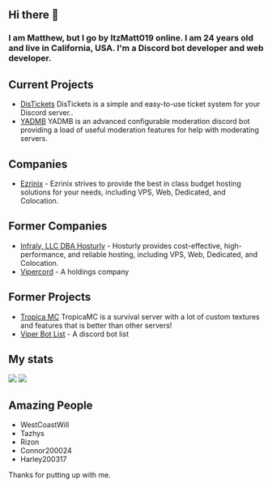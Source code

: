 ## Hi there 👋

<h3> I am Matthew, but I go by ItzMatt019 online. I am 24 years old and live in California, USA. I'm a Discord bot developer and web developer.</h3>

<h2>Current Projects</h2>
<ul>
  <li><a href="https://distickets.xyz/"> DisTickets</a> DisTickets is a simple and easy-to-use ticket system for your Discord server..</li>
  <li><a href="https://yadmb.xyz/"> YADMB</a> YADMB is an advanced configurable moderation discord bot providing a load of useful moderation features for help with moderating servers.</li>
</ul>


<h2>Companies</h2>
<ul>
  <li><a href="https://ezrinix.com">Ezrinix</a> - Ezrinix strives to provide the best in class budget hosting solutions for your needs, including VPS, Web, Dedicated, and Colocation.</li>
</ul>

<h2>Former Companies</h2>
<ul>
  <li><a href="https://hosturly.com">Infraly, LLC DBA Hosturly</a> - Hosturly provides cost-effective, high-performance, and reliable hosting, including VPS, Web, Dedicated, and Colocation.</li>
  <li><a href="https://vipercord.com">Vipercord</a> - A holdings company</li>
</ul>

<h2>Former Projects</h2>
<ul>
  <li><a href="https://www.tropicamc.com/"> Tropica MC</a> TropicaMC is a survival server with a lot of custom textures and features that is better than other servers!</li>
  <li><a href="https://viperbotlist.com">Viper Bot List</a> - A discord bot list</li>
</ul>

<h2>My stats</h2>
<img src="https://github-readme-stats.vercel.app/api?username=itzmatt019&show_icons=true&theme=radical&count_private=true&include_all_commits=true">
<img src="https://github-readme-stats.vercel.app/api/top-langs/?username=itzmatt019&theme=radical&layout=compact">

<h2>Amazing People</h2>
<ul>
  <li>WestCoastWill</li>
  <li>Tazhys</li>
  <li>Rizon</li>
  <li>Connor200024</li>
  <li>Harley200317</li>
</ul>

Thanks for putting up with me.
